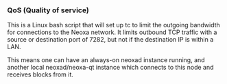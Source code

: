 ### QoS (Quality of service) ###

This is a Linux bash script that will set up tc to limit the outgoing bandwidth for connections to the Neoxa network. It limits outbound TCP traffic with a source or destination port of 7282, but not if the destination IP is within a LAN.

This means one can have an always-on neoxad instance running, and another local neoxad/neoxa-qt instance which connects to this node and receives blocks from it.
